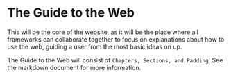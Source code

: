 # The Guide to the Web

This will be the core of the website, as it will be the place where all
frameworks can collaborate together to focus on explanations about how to use
the web, guiding a user from the most basic ideas on up.

The Guide to the Web will consist of `Chapters, Sections, and Padding`. See the
markdown document for more information.
